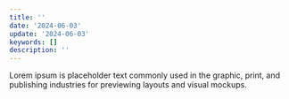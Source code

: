 ```yaml
---
title: ''
date: '2024-06-03'
update: '2024-06-03'
keywords: []
description: ''
---
```


Lorem ipsum is placeholder text commonly used in the graphic, print, and publishing industries for previewing
layouts and visual mockups.
